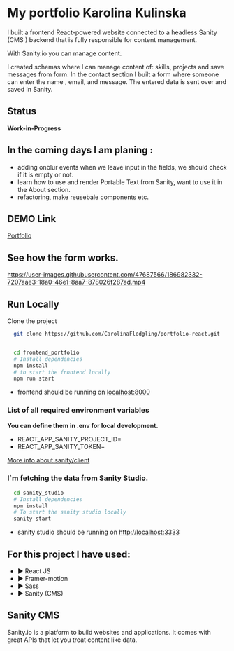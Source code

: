 ﻿# My portfolio Karolina Kulinska

I built a frontend React-powered website connected to a headless Sanity (CMS ) backend that is fully responsible for content management.

With Sanity.io you can manage content.

I created schemas where I can manage content of: skills, projects and save messages from form.
In the contact section I built a form where someone can enter the name , email, and message. The entered data is sent over and saved in Sanity.

## Status

**Work-in-Progress**

## In the coming days I am planing : 

- adding onblur events when we leave input in the fields, we should check if it is empty or not.
- learn how to use and render Portable Text from Sanity, want to use it in the About section. 
- refactoring,  make reusebale components etc.   

## DEMO Link

[Portfolio](https://karolinakulinskaportfolio.netlify.app/)

## See how the form works.

https://user-images.githubusercontent.com/47687566/186982332-7207aae3-18a0-46e1-8aa7-878026f287ad.mp4


## Run Locally

Clone the project

```bash
  git clone https://github.com/CarolinaFledgling/portfolio-react.git
```

```bash

  cd frontend_portfolio
  # Install dependencies
  npm install
  # to start the frontend locally
  npm run start 

```

- frontend should be running on [localhost:8000](http://localhost:8000)

### List of all required environment variables

**You can define them in .env for local development.**

- REACT_APP_SANITY_PROJECT_ID=
- REACT_APP_SANITY_TOKEN=

[More info about sanity/client ](https://www.sanity.io/docs/js-client)
### I`m fetching the data from Sanity Studio.

```bash
  cd sanity_studio
  # Install dependencies
  npm install
  # To start the sanity studio locally
  sanity start 
```

- sanity studio should be running on [http://localhost:3333](http://localhost:3333)

## For this project I have used:

- ▶️ React JS
- ▶️ Framer-motion
- ▶️ Sass
- ▶️ Sanity (CMS)

## Sanity CMS

Sanity.io is a platform to build websites and applications. It comes with great APIs that let you treat content like data.
